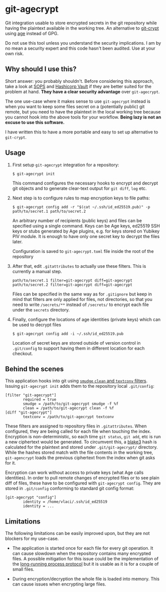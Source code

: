 # git-agecrypt

Git integration usable to store encrypted secrets in the git repository while having the plaintext available in the working tree. An alternative to [git-crypt](https://github.com/AGWA/git-crypt) using [age](https://age-encryption.org) instead of GPG.

Do not use this tool unless you understand the security implications. I am by no mean a security expert and this code hasn't been audited. Use at your own risk.

## Why should I use this?

Short answer: you probably shouldn't. Before considering this approach, take a look at [SOPS](https://github.com/mozilla/sops) and [Hashicorp Vault](https://www.vaultproject.io/) if they are better suited for the problem at hand. **They have a clear security advantage** over `git-agecrypt`.

The one use-case where it makes sense to use `git-agecrypt` instead is when you want to keep some files secret on a (potentially public) git remote, but you need to have the plaintext in the local working tree because you cannot hook into the above tools for your workflow. **Being lazy is not an excuse to use this software.**

I have written this to have a more portable and easy to set up alternative to `git-crypt`.

## Usage

1. First setup `git-agecrypt` integration for a repository:

    ```console
    $ git-agecrypt init
    ```

    This command configures the necessary hooks to encrypt and decrypt git objects and to generate clear-text output for `git diff`, `log` etc.

2. Next step is to configure rules to map encryption keys to file paths:

    ```console
    $ git-agecrypt config add -r "$(cat ~/.ssh/id_ed25519.pub)" -p path/to/secret.1 path/to/secret.2
    ```

    An arbitrary number of recipients (public keys) and files can be specified using a single command. Keys can be Age keys, ed25519 SSH keys or stubs generated by Age plugins, e.g. for keys stored on Yubikey PIV module. It is enough to have only one secret key to decrypt the files later.

    Configuration is saved to `git-agecrypt.toml` file inside the root of the repository

3. After that, edit `.gitattributes` to actually use these filters. This is currently a manual step.

    ```gitattributes
    path/to/secret.1 filter=git-agecrypt diff=git-agecrypt
    path/to/secret.2 filter=git-agecrypt diff=git-agecrypt
    ```

    Files can be specified in the same way as for `.gitignore` but keep in mind that filters are only applied for files, not directories, so that you need to write `/secrets/**` instead of `/secrets/` to encrypt each file under the `secrets` directory.

4. Finally, configure the locations of age identities (private keys) which can be used to decrypt files

    ```console
    $ git-agecrypt config add -i ~/.ssh/id_ed25519.pub
    ```

    Location of secret keys are stored outside of version control in `.git/config` to support having them in different location for each checkout.

## Behind the scenes

This application hooks into git using [`smudge` `clean` and `textconv` filters](https://git-scm.com/book/en/v2/Customizing-Git-Git-Attributes). Issuing `git-agecrypt init` adds them to the repository local `.git/config`:

```gitconfig
[filter "git-agecrypt"]
        required = true
        smudge = /path/to/git-agecrypt smudge -f %f
        clean = /path/to/git-agecrypt clean -f %f
[diff "git-agecrypt"]
        textconv = /path/to/git-agecrypt textconv
```

These filters are assigned to repository files in `.gitattributes`. When configured, they are being called for each file when touching the index. Encryption is non-deterministic, so each time `git status`, `git add`, etc is run a new ciphertext would be generated. To circumvent this, a [blake3](https://github.com/BLAKE3-team/BLAKE3) hash is calculated for the plaintext and stored under `.git/git-agecrypt/` directory. While the hashes stored match with the file contents in the working tree, `git-agencrypt` loads the previous ciphertext from the index when git asks for it.

Encryption can work without access to private keys (what Age calls identities). In order to pull remote changes of encrypted files or to see plain diff of files, these have to be configured with `git-agecrypt config`. They are stored in `.git/config` conforming to standard git config format:

```gitconfig
[git-agecrypt "config"]
        identity = /home/vlaci/.ssh/id_ed25519
        identity = ...
```

## Limitations

The following limitations can be easily improved upon, but they are not blockers for my use-case.

- The application is started once for each file for every git operation. It can cause slowdown when the repository contains many encrypted files. A possible mitigation for this issue could be the implementation of the [long-running process protocol](https://github.com/git/git/blob/master/Documentation/technical/long-running-process-protocol.txt) but it is usable as it is for a couple of small files.

- During encryption/decryption the whole file is loaded into memory. This can cause issues when encrypting large files.
